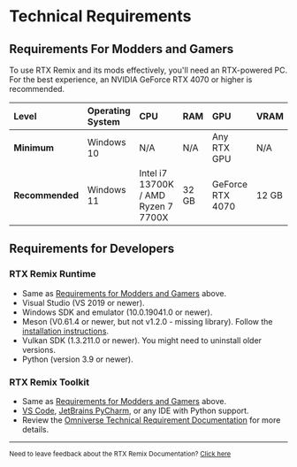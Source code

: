 # Technical Requirements

## Requirements For Modders and Gamers

To use RTX Remix and its mods effectively, you'll need an RTX-powered PC. For the best experience, an NVIDIA GeForce
RTX 4070 or higher is recommended.

| Level           | Operating System | CPU                                 | RAM   | GPU              | VRAM  | Disk           |
|:----------------|:-----------------|:------------------------------------|:------|:-----------------|:------|:---------------|
| **Minimum**     | Windows 10       | N/A                                 | N/A   | Any RTX GPU      | N/A   | N/A            |
| **Recommended** | Windows 11       | Intel i7 13700K / AMD Ryzen 7 7700X | 32 GB | GeForce RTX 4070 | 12 GB | 10 GB NVME SSD |

## Requirements for Developers

### RTX Remix Runtime

* Same as [Requirements for Modders and Gamers](#requirements-for-modders-and-gamers) above.
* Visual Studio (VS 2019 or newer).
* Windows SDK and emulator (10.0.19041.0 or newer).
* Meson (V0.61.4 or newer, but not v1.2.0 - missing library). Follow
  the [installation instructions](https://mesonbuild.com/SimpleStart.html#installing-meson).
* Vulkan SDK (1.3.211.0 or newer). You might need to uninstall older versions.
* Python (version 3.9 or newer).

### RTX Remix Toolkit

* Same as [Requirements for Modders and Gamers](#requirements-for-modders-and-gamers) above.
* [VS Code](https://code.visualstudio.com/), [JetBrains PyCharm](https://www.jetbrains.com/pycharm/), or any IDE with
  Python support.
* Review
  the [Omniverse Technical Requirement Documentation](https://docs.omniverse.nvidia.com/materials-and-rendering/latest/common/technical-requirements.html)
  for more details.

***
<sub> Need to leave feedback about the RTX Remix Documentation?  [Click here](https://github.com/NVIDIAGameWorks/rtx-remix/issues/new?assignees=nvdamien&labels=documentation%2Cfeedback%2Ctriage&projects=&template=documentation_feedback.yml&title=%5BDocumentation+feedback%5D%3A+) </sub>
